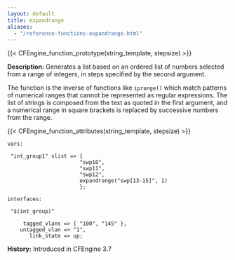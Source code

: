 ```yaml
---
layout: default
title: expandrange
aliases:
  - "/reference-functions-expandrange.html"
---
```


{{< CFEngine_function_prototype(string_template, stepsize) >}}

**Description:** Generates a list based on an ordered list of numbers selected from a
range of integers, in steps specified by the second argument.

The function is the inverse of functions like `iprange()` which match patterns of numerical ranges that cannot
be represented as regular expressions. The list of strings is composed from the text as quoted
in the first argument, and a numerical range in square brackets is replaced by successive numbers
from the range.

{{< CFEngine_function_attributes(string_template, stepsize) >}}

```cf3
vars:

 "int_group1" slist => {
                       "swp10",
                       "swp11",
                       "swp12",
                       expandrange("swp[13-15]", 1)
                       };

interfaces:

 "$(int_group)"

     tagged_vlans => { "100", "145" },
    untagged_vlan => "1",
       link_state => up;
```

**History:** Introduced in CFEngine 3.7
